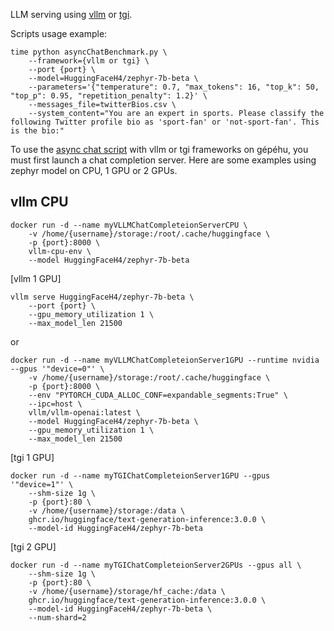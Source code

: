 LLM serving using [vllm](https://github.com/vllm-project/vllm/) or [tgi](https://github.com/huggingface/text-generation-inference/).

Scripts usage example: 

```
time python asyncChatBenchmark.py \    
    --framework={vllm or tgi} \
    --port {port} \
    --model=HuggingFaceH4/zephyr-7b-beta \
    --parameters='{"temperature": 0.7, "max_tokens": 16, "top_k": 50, "top_p": 0.95, "repetition_penalty": 1.2}' \
    --messages_file=twitterBios.csv \
    --system_content="You are an expert in sports. Please classify the following Twitter profile bio as 'sport-fan' or 'not-sport-fan'. This is the bio:"
```

To use the [async chat script](https://github.com/jimenaRL/llmBenchmarks/blob/main/asyncChatBenchmark.py) with vllm or tgi frameworks on gépéhu, you must first launch a chat completion server. Here are some examples using zephyr model on CPU, 1 GPU or 2 GPUs.

## vllm CPU

```
docker run -d --name myVLLMChatCompleteionServerCPU \                 
    -v /home/{username}/storage:/root/.cache/huggingface \
    -p {port}:8000 \
    vllm-cpu-env \
    --model HuggingFaceH4/zephyr-7b-beta
```

[vllm 1 GPU]

```
vllm serve HuggingFaceH4/zephyr-7b-beta \
    --port {port} \
    --gpu_memory_utilization 1 \
    --max_model_len 21500
```
or

```
docker run -d --name myVLLMChatCompleteionServer1GPU --runtime nvidia --gpus '"device=0"' \
    -v /home/{username}/storage:/root/.cache/huggingface \
    -p {port}:8000 \           
    --env "PYTORCH_CUDA_ALLOC_CONF=expandable_segments:True" \
    --ipc=host \                                         
    vllm/vllm-openai:latest \              
    --model HuggingFaceH4/zephyr-7b-beta \
    --gpu_memory_utilization 1 \
    --max_model_len 21500
``` 

[tgi 1 GPU]


```
docker run -d --name myTGIChatCompleteionServer1GPU --gpus '"device=1"' \
    --shm-size 1g \
    -p {port}:80 \
    -v /home/{username}/storage:/data \
    ghcr.io/huggingface/text-generation-inference:3.0.0 \
    --model-id HuggingFaceH4/zephyr-7b-beta
```
[tgi 2 GPU]

```
docker run -d --name myTGIChatCompleteionServer2GPUs --gpus all \
    --shm-size 1g \
    -p {port}:80 \
    -v /home/{username}/storage/hf_cache:/data \
    ghcr.io/huggingface/text-generation-inference:3.0.0 \
    --model-id HuggingFaceH4/zephyr-7b-beta \
    --num-shard=2
```
